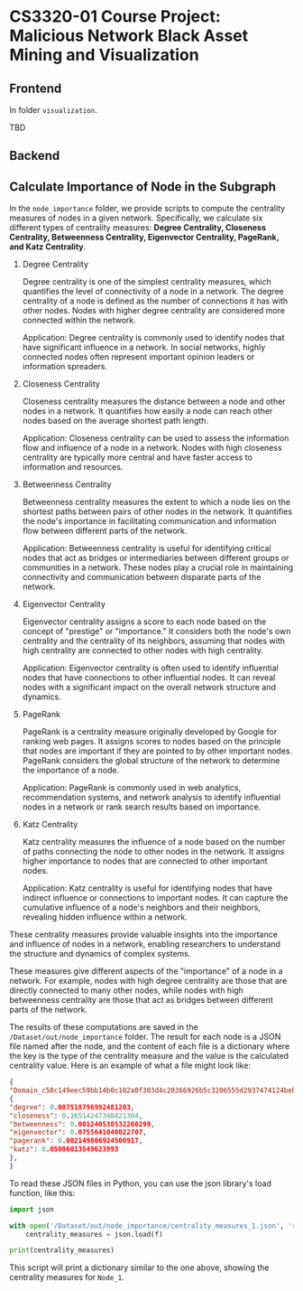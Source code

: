 # CS3320-01 Course Project: Malicious Network Black Asset Mining and Visualization

## Frontend

In folder `visualization`.

TBD

## Backend

## Calculate Importance of Node in the Subgraph

In the `node_importance` folder, we provide scripts to compute the centrality measures of nodes in a given network. Specifically, we calculate six different types of centrality measures: **Degree Centrality, Closeness Centrality, Betweenness Centrality, Eigenvector Centrality, PageRank, and Katz Centrality**.

1. Degree Centrality

    Degree centrality is one of the simplest centrality measures, which quantifies the level of connectivity of a node in a network. The degree centrality of a node is defined as the number of connections it has with other nodes. Nodes with higher degree centrality are considered more connected within the network.

    Application: Degree centrality is commonly used to identify nodes that have significant influence in a network. In social networks, highly connected nodes often represent important opinion leaders or information spreaders.

2. Closeness Centrality

    Closeness centrality measures the distance between a node and other nodes in a network. It quantifies how easily a node can reach other nodes based on the average shortest path length.

    Application: Closeness centrality can be used to assess the information flow and influence of a node in a network. Nodes with high closeness centrality are typically more central and have faster access to information and resources.

3. Betweenness Centrality

    Betweenness centrality measures the extent to which a node lies on the shortest paths between pairs of other nodes in the network. It quantifies the node's importance in facilitating communication and information flow between different parts of the network.

    Application: Betweenness centrality is useful for identifying critical nodes that act as bridges or intermediaries between different groups or communities in a network. These nodes play a crucial role in maintaining connectivity and communication between disparate parts of the network.

4. Eigenvector Centrality

    Eigenvector centrality assigns a score to each node based on the concept of "prestige" or "importance." It considers both the node's own centrality and the centrality of its neighbors, assuming that nodes with high centrality are connected to other nodes with high centrality.

    Application: Eigenvector centrality is often used to identify influential nodes that have connections to other influential nodes. It can reveal nodes with a significant impact on the overall network structure and dynamics.

5. PageRank

    PageRank is a centrality measure originally developed by Google for ranking web pages. It assigns scores to nodes based on the principle that nodes are important if they are pointed to by other important nodes. PageRank considers the global structure of the network to determine the importance of a node.

    Application: PageRank is commonly used in web analytics, recommendation systems, and network analysis to identify influential nodes in a network or rank search results based on importance.

6. Katz Centrality

    Katz centrality measures the influence of a node based on the number of paths connecting the node to other nodes in the network. It assigns higher importance to nodes that are connected to other important nodes.

    Application: Katz centrality is useful for identifying nodes that have indirect influence or connections to important nodes. It can capture the cumulative influence of a node's neighbors and their neighbors, revealing hidden influence within a network.

These centrality measures provide valuable insights into the importance and influence of nodes in a network, enabling researchers to understand the structure and dynamics of complex systems.

These measures give different aspects of the "importance" of a node in a network. For example, nodes with high degree centrality are those that are directly connected to many other nodes, while nodes with high betweenness centrality are those that act as bridges between different parts of the network.

The results of these computations are saved in the `/Dataset/out/node_importance` folder. The result for each node is a JSON file named after the node, and the content of each file is a dictionary where the key is the type of the centrality measure and the value is the calculated centrality value. Here is an example of what a file might look like:

```json
{
"Domain_c58c149eec59bb14b0c102a0f303d4c20366926b5c3206555d2937474124beb9": 
{
"degree": 0.007518796992481203,
"closeness": 0.16514247348821304,
"betweenness": 0.001240538532260299,
"eigenvector": 0.0755641040022707,
"pagerank": 0.002149806924500917,
"katz": 0.05006013549623993
},
}
```

To read these JSON files in Python, you can use the json library's load function, like this:

```python
import json

with open('/Dataset/out/node_importance/centrality_measures_1.json', 'r') as f:
    centrality_measures = json.load(f)

print(centrality_measures)
```
This script will print a dictionary similar to the one above, showing the centrality measures for `Node_1`.
